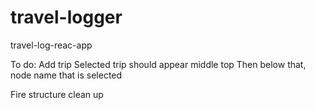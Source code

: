 # travel-logger
travel-log-reac-app


To do:
Add trip
Selected trip should appear middle top
Then below that, node name that is selected

Fire structure clean up